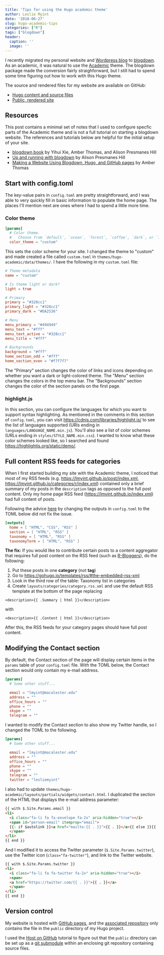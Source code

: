 ```yaml
---
title: 'Tips for using the Hugo academic theme'
author: Leslie Myint
date: '2018-06-27'
slug: hugo-academic-tips
categories: ["R"]
tags: ["blogdown"]
header:
  caption: ''
  image: ''
---
```


I recently migrated my personal website and [Wordpress blog](https://lesliemyint.wordpress.com/) to [blogdown](https://bookdown.org/yihui/blogdown/). As an academic, it was natural to use the [Academic](https://github.com/gcushen/hugo-academic) theme. The blogdown package made the conversion fairly straighforward, but I still had to spend some time figuring out how to work with this Hugo theme.

The source and rendered files for my website are available on GitHub:

- [Hugo content and source files](https://github.com/lmyint/personal_site)
- [Public, rendered site](https://github.com/lmyint/lmyint.github.io)

## Resources

This post contains a minimal set of notes that I used to configure specfic parts of the Academic theme and is not a full tutorial on starting a blogdown website. The references and tutorials below are helpful for the initial setup of your site.

- [blogdown book](https://bookdown.org/yihui/blogdown/) by Yihui Xie, Amber Thomas, and Alison Presmanes Hill
- [Up and running with blogdown](https://alison.rbind.io/post/up-and-running-with-blogdown/) by Alison Presmanes Hill
- [Making a Website Using Blogdown, Hugo, and GitHub pages](https://amber.rbind.io/blog/2016/12/19/creatingsite/) by Amber Thomas

## Start with config.toml

The key-value pairs in `config.toml` are pretty straightforward, and I was able to very quickly fill in basic information to populate the home page. The places I'll mention next are ones where I had to spend a little more time.

### Color theme

```toml
[params]
  # Color theme.
  #   Choose from `default`, `ocean`, `forest`, `coffee`, `dark`, or `1950s`.
  color_theme = "custom"
```

This sets the color scheme for your site. I changed the theme to "custom" and made created a file called `custom.toml` in `themes/hugo-academic/data/themes/`. I have the following in my `custom.toml` file:

```toml
# Theme metadata
name = "custom"

# Is theme light or dark?
light = true

# Primary
primary = "#328cc1"
primary_light = "#328cc1"
primary_dark = "#DA2536"

# Menu
menu_primary = "#494949"
menu_text = "#fff"
menu_text_active = "#328cc1"
menu_title = "#fff"

# Backgrounds
background = "#fff"
home_section_odd = "#fff"
home_section_even = "#f7f7f7"
```

The "Primary" section changes the color of links and icons depending on whether you want a dark or light-colored theme. The "Menu" section changes the colors in the top menu bar. The "Backgrounds" section changes the color of the section panels on the first page.

### highlight.js

In this section, you can configure the languages for which you want to support syntax highlighting. As mentioned in the comments in this section of `config.toml`, you can visit https://cdnjs.com/libraries/highlight.js/ to see the list of languages supported (URls ending in `languages/LANGUAGE_NAME.min.js`). You'll also see a list of color schemes (URLs ending in `styles/STYLE_NAME.min.css`). I wanted to know what these color schemes looked like, so I searched and found https://highlightjs.org/static/demo/.

## Full content RSS feeds for categories

When I first started building my site with the Academic theme, I noticed that most of my RSS feeds (e.g. https://lmyint.github.io/post/index.xml, https://lmyint.github.io/categories/r/index.xml) contained only a brief summary of my posts in the `description` tags as opposed to the full post content. Only my home page RSS feed (https://lmyint.github.io/index.xml) had full content of posts.

Following the advice [here](https://github.com/gcushen/hugo-academic/issues/346) by changing the outputs in `config.toml` to the TOML below did not fix the issue.

```toml
[outputs]
  home = [ "HTML", "CSS", "RSS" ]
  section = [ "HTML", "RSS" ]
  taxonomy = [ "HTML", "RSS" ]
  taxonomyTerm = [ "HTML", "RSS" ]
```

**The fix:** If you would like to contribute certain posts to a content aggregator that requires full post content on the RSS feed (such as [R-Bloggers](https://www.r-bloggers.com/)), do the following:

1. Put these posts in one **category** (not **tag**)
2. Go to https://gohugo.io/templates/rss/#the-embedded-rss-xml
3. Look in the third row of the table: Taxonomy list in categories
4. Create `layouts/categories/category.rss.xml` and use the default RSS template at the bottom of the page replacing

```http
<description>{{ .Summary | html }}</description>
```

with

```http
<description>{{ .Content | html }}</description>
```

After this, the RSS feeds for your category pages should have full post content.

## Modifying the Contact section

By default, the Contact section of the page will display certain items in the `params` table of your `config.toml` file. With the TOML below, the Contact section would only contain my e-mail address.

```toml
[params]
  # Some other stuff...

  email = "lmyint@macalester.edu"
  address = ""
  office_hours = ""
  phone = ""
  skype = ""
  telegram = ""
```

I wanted to modify the Contact section to also show my Twitter handle, so I changed the TOML to the following.

```toml
[params]
  # Some other stuff...

  email = "lmyint@macalester.edu"
  address = ""
  office_hours = ""
  phone = ""
  skype = ""
  telegram = ""
  twitter = "lesliemyint"
```

I also had to update `themes/hugo-academic/layouts/partials/widgets/contact.html`. I duplicated the section of the HTML that displays the e-mail address parameter:

```html
{{ with $.Site.Params.email }}
<li>
  <i class="fa-li fa fa-envelope fa-2x" aria-hidden="true"></i>
  <span id="person-email" itemprop="email">
  {{- if $autolink }}<a href="mailto:{{ . }}">{{ . }}</a>{{ else }}{{ . }}{{ end -}}
  </span>
</li>
{{ end }}
```

And I modified it to access the Twitter parameter (`$.Site.Params.twitter`), use the Twitter icon (`class="fa-twitter"`), and link to the Twitter website.

```html
{{ with $.Site.Params.twitter }}
<li>
  <i class="fa-li fa fa-twitter fa-2x" aria-hidden="true"></i>
  <span>
  <a href="https://twitter.com/{{ . }}">{{ . }}</a>
  </span>
</li>
{{ end }}
```

## Version control

My website is hosted with [GitHub pages](https://pages.github.com/), and the [associated repository](https://github.com/lmyint/lmyint.github.io) only contains the file in the `public` directory of my Hugo project.

I used the [Host on GitHub](https://gohugo.io/hosting-and-deployment/hosting-on-github/) tutorial to figure out that the `public` directory can be set up as a [git submodule](https://github.com/blog/2104-working-with-submodules) within an enclosing git repository containing source files.
